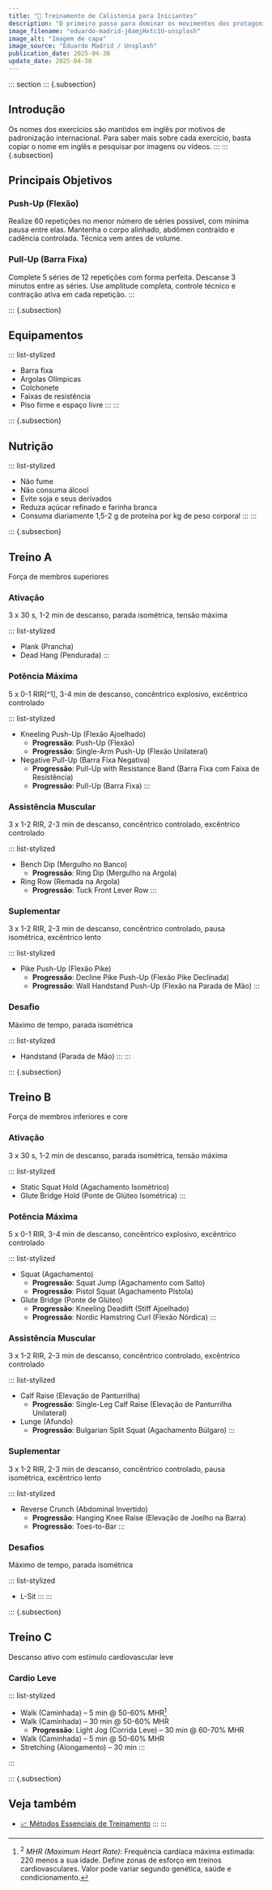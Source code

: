```yaml
---
title: "🤸 Treinamento de Calistenia para Iniciantes"
description: "O primeiro passo para dominar os movimentos dos protagonistas de anime."
image_filename: "eduardo-madrid-j6amjHxtc1U-unsplash"
image_alt: "Imagem de capa"
image_source: "Eduardo Madrid / Unsplash"
publication_date: 2025-04-30
update_date: 2025-04-30
---
```

::: section
::: {.subsection}
## Introdução
Os nomes dos exercícios são mantidos em inglês por motivos de padronização internacional. Para saber mais sobre cada exercício, basta copiar o nome em inglês e pesquisar por imagens ou vídeos.
:::
::: {.subsection}
## Principais Objetivos

### Push-Up (Flexão)

Realize 60 repetições no menor número de séries possível, com mínima pausa entre elas. Mantenha o corpo alinhado, abdômen contraído e cadência controlada. Técnica vem antes de volume.

### Pull-Up (Barra Fixa)

Complete 5 séries de 12 repetições com forma perfeita. Descanse 3 minutos entre as séries. Use amplitude completa, controle técnico e contração ativa em cada repetição.
:::

::: {.subsection}
## Equipamentos

::: list-stylized
* Barra fixa
* Argolas Olímpicas
* Colchonete
* Faixas de resistência
* Piso firme e espaço livre
:::
:::

::: {.subsection}
## Nutrição

::: list-stylized
* Não fume
* Não consuma álcool
* Evite soja e seus derivados
* Reduza açúcar refinado e farinha branca
* Consuma diariamente 1,5-2 g de proteína por kg de peso corporal
:::
:::

::: {.subsection}
<hgroup>
## Treino A
<p class="subheading">Força de membros superiores</p>
</hgroup>

### Ativação
<p class="subheading">3 x 30 s, 1-2 min de descanso, parada isométrica, tensão máxima</p>

::: list-stylized
* Plank (Prancha)
* Dead Hang (Pendurada)
:::

### Potência Máxima
<p class="subheading">5 x 0-1 RIR[^1], 3-4 min de descanso, concêntrico explosivo, excêntrico controlado</p>

[^1]: <sup>1</sup> _RIR (Reps in Reserve)_: Encerre a série com uma quantidade de repetições em reserva, sem atingir a falha – ou seja, quando você ainda conseguiria completar aquele número de repetições com forma perfeita. Garante estímulo eficaz com mínima fadiga, ideal para consistência e domínio técnico.

::: list-stylized
* Kneeling Push-Up (Flexão Ajoelhado)
  + **Progressão**: Push-Up (Flexão)
  + **Progressão**: Single-Arm Push-Up (Flexão Unilateral)
* Negative Pull-Up (Barra Fixa Negativa)
  + **Progressão**: Pull-Up with Resistance Band (Barra Fixa com Faixa de Resistência)
  + **Progressão**: Pull-Up (Barra Fixa)
:::

### Assistência Muscular
<p class="subheading">3 x 1-2 RIR, 2-3 min de descanso, concêntrico controlado, excêntrico controlado</p>

::: list-stylized
* Bench Dip (Mergulho no Banco)
  + **Progressão**: Ring Dip (Mergulho na Argola)
* Ring Row (Remada na Argola)
  + **Progressão**: Tuck Front Lever Row
:::

### Suplementar
<p class="subheading">3 x 1-2 RIR, 2-3 min de descanso, concêntrico controlado, pausa isométrica, excêntrico lento</p>

::: list-stylized
* Pike Push-Up (Flexão Pike)
  + **Progressão**: Decline Pike Push-Up (Flexão Pike Declinada)
  + **Progressão**: Wall Handstand Push-Up (Flexão na Parada de Mão)
:::

### Desafio
<p class="subheading">Máximo de tempo, parada isométrica</p>

::: list-stylized
* Handstand (Parada de Mão)
:::
:::

::: {.subsection}
<hgroup>
## Treino B
<p class="subheading">Força de membros inferiores e core</p>
</hgroup>

### Ativação
<p class="subheading">3 x 30 s, 1-2 min de descanso, parada isométrica, tensão máxima</p>

::: list-stylized
* Static Squat Hold (Agachamento Isométrico)
* Glute Bridge Hold (Ponte de Glúteo Isométrica)
:::

### Potência Máxima
<p class="subheading">5 x 0-1 RIR, 3-4 min de descanso, concêntrico explosivo, excêntrico controlado</p>

::: list-stylized
* Squat (Agachamento)
  + **Progressão**: Squat Jump (Agachamento com Salto)
  + **Progressão**: Pistol Squat (Agachamento Pistola)
* Glute Bridge (Ponte de Glúteo)
  + **Progressão**: Kneeling Deadlift (Stiff Ajoelhado)
  + **Progressão**: Nordic Hamstring Curl (Flexão Nórdica)
:::

### Assistência Muscular
<p class="subheading">3 x 1-2 RIR, 2-3 min de descanso, concêntrico controlado, excêntrico controlado</p>

::: list-stylized
* Calf Raise (Elevação de Panturrilha)
  + **Progressão**: Single-Leg Calf Raise (Elevação de Panturrilha Unilateral)
* Lunge (Afundo)
  + **Progressão**: Bulgarian Split Squat (Agachamento Búlgaro)
:::

### Suplementar
<p class="subheading">3 x 1-2 RIR, 2-3 min de descanso, concêntrico controlado, pausa isométrica, excêntrico lento</p>

::: list-stylized
* Reverse Crunch (Abdominal Invertido)
  + **Progressão**: Hanging Knee Raise (Elevação de Joelho na Barra)
  + **Progressão**: Toes-to-Bar
:::

### Desafios
<p class="subheading">Máximo de tempo, parada isométrica</p>

::: list-stylized
* L-Sit
:::
:::

::: {.subsection}
<hgroup>
## Treino C
<p class="subheading">Descanso ativo com estímulo cardiovascular leve</p>
</hgroup>

### Cardio Leve

::: list-stylized
* Walk (Caminhada) – 5 min @ 50-60% MHR[^2]
* Walk (Caminhada) – 30 min @ 50-60% MHR
  + **Progressão**: Light Jog (Corrida Leve) – 30 min @ 60-70% MHR
* Walk (Caminhada) – 5 min @ 50-60% MHR
* Stretching (Alongamento) – 30 min
:::

[^2]: <sup>2</sup> _MHR (Maximum Heart Rate)_: Frequência cardíaca máxima estimada: 220 menos a sua idade. Define zonas de esforço em treinos cardiovasculares. Valor pode variar segundo genética, saúde e condicionamento.

:::

::: {.subsection}
## Veja também
* [📈 Métodos Essenciais de Treinamento](/essential-training-methods/)
:::
:::

